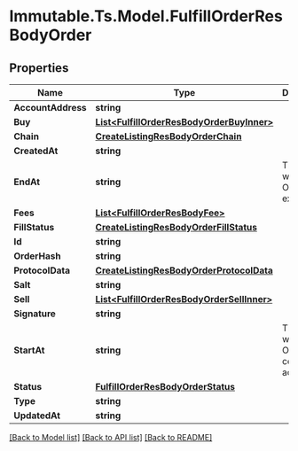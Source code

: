 # Immutable.Ts.Model.FulfillOrderResBodyOrder

## Properties

Name | Type | Description | Notes
------------ | ------------- | ------------- | -------------
**AccountAddress** | **string** |  | [optional] 
**Buy** | [**List&lt;FulfillOrderResBodyOrderBuyInner&gt;**](FulfillOrderResBodyOrderBuyInner.md) |  | [optional] 
**Chain** | [**CreateListingResBodyOrderChain**](CreateListingResBodyOrderChain.md) |  | [optional] 
**CreatedAt** | **string** |  | [optional] 
**EndAt** | **string** | Time after which the Order is expired | [optional] 
**Fees** | [**List&lt;FulfillOrderResBodyFee&gt;**](FulfillOrderResBodyFee.md) |  | [optional] 
**FillStatus** | [**CreateListingResBodyOrderFillStatus**](CreateListingResBodyOrderFillStatus.md) |  | [optional] 
**Id** | **string** |  | [optional] 
**OrderHash** | **string** |  | [optional] 
**ProtocolData** | [**CreateListingResBodyOrderProtocolData**](CreateListingResBodyOrderProtocolData.md) |  | [optional] 
**Salt** | **string** |  | [optional] 
**Sell** | [**List&lt;FulfillOrderResBodyOrderSellInner&gt;**](FulfillOrderResBodyOrderSellInner.md) |  | [optional] 
**Signature** | **string** |  | [optional] 
**StartAt** | **string** | Time after which the Order is considered active | [optional] 
**Status** | [**FulfillOrderResBodyOrderStatus**](FulfillOrderResBodyOrderStatus.md) |  | [optional] 
**Type** | **string** |  | [optional] 
**UpdatedAt** | **string** |  | [optional] 

[[Back to Model list]](../README.md#documentation-for-models) [[Back to API list]](../README.md#documentation-for-api-endpoints) [[Back to README]](../README.md)

